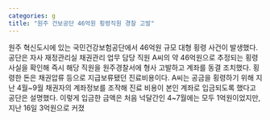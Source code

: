 ```yaml
---
categories: g
title: "원주 건보공단 46억원 횡령직원 경찰 고발"
---
```

원주 혁신도시에 있는 국민건강보험공단에서 46억원 규모 대형 횡령 사건이 발생했다. 공단은 자사 재정관리실 채권관리 업무 담당 직원 A씨의 약 46억원으로 추정되는 횡령 사실을 확인해 즉시 해당 직원을 원주경찰서에 형사 고발하고 계좌를 동결 조치했다. 횡령한 돈은 채권압류 등으로 지급보류됐던 진료비용이다. A씨는 공금을 횡령하기 위해 지난 4월~9월 채권자의 계좌정보를 조작해 진료 비용이 본인 계좌로 입금되도록 했다고 공단은 설명했다. 이렇게 입금한 금액은 처음 넉달간인 4~7월에는 모두 1억원이었지만, 지난 16일 3억원으로 커졌